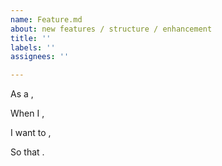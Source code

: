 ```yaml
---
name: Feature.md
about: new features / structure / enhancement
title: ''
labels: ''
assignees: ''

---
```


As a ,

When I ,

I want to ,

So that .
